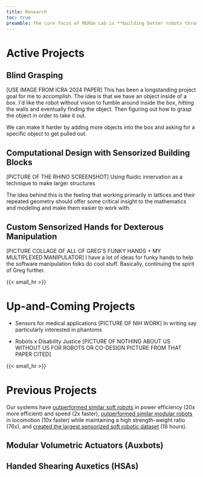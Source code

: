 ```yaml
---
title: Research
toc: true
preamble: The core focus of MERGe Lab is **building better robots through intentional design of their bodies.** As robots are deployed outside of the lab and the factory, their bodies will need to match the wide variety of human environments. Our current suite of robot materials, structures, actuators and sensors are not adequate for human contact, let alone the wide range of environments that humans live in. <p></p> To address this need, MERGe Lab's key research strategy is to **design a material's geometry for robotic functionality**. Taking cues from developments in [mechanical metamaterials](https://en.wikipedia.org/wiki/Mechanical_metamaterial) / [architected materials](https://www.annualreviews.org/doi/10.1146/annurev-matsci-070115-031624), we recognize that designing a material's geometry has significant downstream effects on the material's mechanical behavior -- and, thus, the robot's end performance. This materials and geometry based approach has successfully created many unique and effective robot designs that are ripe for further computational optimization.
---
```


# Active Projects

## Blind Grasping
\[USE IMAGE FROM ICRA 2024 PAPER\]
This has been a longstanding project goal for me to accomplish. The idea is that we have an object inside of a box. I'd like the robot without vision to fumble around inside the box, hitting the walls and eventually finding the object. Then figuring out how to grasp the object in order to take it out.

We can make it harder by adding more objects into the box and asking for a specific object to get pulled out.

## Computational Design with Sensorized Building Blocks
\[PICTURE OF THE RHINO SCREENSHOT\]
Using fluidic innervation as a technique to make larger structures

The idea behind this is the feeling that working primarily in lattices and their repeated geometry should offer some critical insight to the mathematics and modeling and make them easier to work with. 

## Custom Sensorized Hands for Dexterous Manipulation
\[PICTURE COLLAGE OF ALL OF GREG'S FUNKY HANDS + MY MULTIPLEXED MANIPULATOR\]
I have a lot of ideas for funky hands to help the software manipulation folks do cool stuff. Basically, continuing the spirit of Greg further.

{{< small_hr >}}

# Up-and-Coming Projects


* Sensors for medical applications
\[PICTURE OF NIH WORK\]
In writing say particularly interested in phantoms

* Robots x Disability Justice
\[PICTURE OF NOTHING ABOUT US WITHOUT US FOR ROBOTS OR CO-DESIGN PICTURE FROM THAT PAPER CITED\]

{{< small_hr >}}

# Previous Projects

Our systems have [outperformed similar soft robots](https://dspace.mit.edu/bitstream/handle/1721.1/116908/Chin-2018-robosoft_HSA_hands.pdf?sequence=1&isAllowed=y) in power efficiency (20x more efficient) and speed (2x faster), [outperformed similar modular robots](https://ieeexplore.ieee.org/abstract/document/9976216) in locomotion (10x faster) while maintaining a high strength-weight ratio (76x), and [created the largest sensorized soft robotic dataset](https://www.science.org/doi/full/10.1126/sciadv.abq4385) (18 hours).

## Modular Volumetric Actuators (Auxbots)

## Handed Shearing Auxetics (HSAs)



